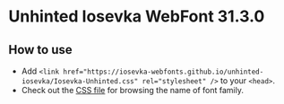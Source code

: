 # Unhinted Iosevka WebFont 31.3.0

## How to use

- Add `<link href="https://iosevka-webfonts.github.io/unhinted-iosevka/Iosevka-Unhinted.css" rel="stylesheet" />` to your `<head>`.
- Check out the [CSS file](./Iosevka-Unhinted.css) for browsing the name of font family.
